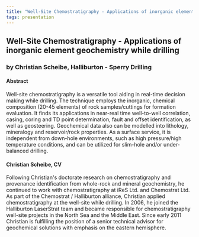 ```yaml
---
title: "Well-Site Chemostratigraphy - Applications of inorganic element geochemistry while drilling"
tags: presentation 
---
```



		
<h2>
Well-Site Chemostratigraphy - Applications of inorganic element geochemistry while drilling
</h2>

 



		
<h3>
by Christian Scheibe, Halliburton - Sperry Drilling
</h3>

 



		
<h4>
Abstract
</h4>



		

		
<p>
Well-site chemostratigraphy is a versatile tool aiding in real-time decision making while drilling. The technique employs the inorganic, chemical composition (20-45 elements) of rock samples/cuttings for formation evaluation. It finds its applications in near-real time well-to-well correlation, casing, coring and TD point determination, fault and offset identification, as well as geosteering.  Geochemical data also can be modelled into lithology, mineralogy and reservoir/rock properties. As a surface service, it is independent from down-hole environments, such as high pressure/high temperature conditions, and can be utilized for slim-hole and/or under-balanced drilling.
</p>





		
<h4>
Christian Scheibe, CV
</h4>





		
<p>
Following Christian's doctorate research on chemostratigraphy and provenance identification from whole-rock and mineral geochemistry, he continued to work with chemostratigraphy at iReS Ltd. and Chemostrat Ltd. As part of the Chemostrat / Halliburton alliance, Christian applied chemostratigraphy at the well-site while drilling. In 2006, he joined the Halliburton LaserStrat team and became responsible for chemostratigraphy well-site projects in the North Sea and the Middle East. Since early 2011 Christian is fulfilling the position of a senior technical advisor for geochemical solutions with emphasis on the eastern hemisphere.
</p>



		

